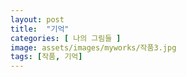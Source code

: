 ```yaml
---
layout: post
title:  "기억"
categories: [ 나의 그림들 ]
image: assets/images/myworks/작품3.jpg
tags: [작품, 기억]
---
```

  

